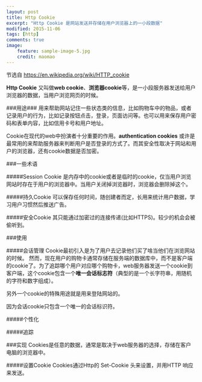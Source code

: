 ```yaml
---
layout: post
title: Http Cookie
excerpt: "Http Cookie 是网站发送并存储在用户浏览器上的一小段数据"
modified: 2015-11-06
tags: [http]
comments: true
image:
    feature: sample-image-5.jpg
    credit: maomao 
---
```



节选自  <https://en.wikipedia.org/wiki/HTTP_cookie>

**Http Cookie** 又叫做**web cookie**、**浏览器cookie**等，是一小段服务器发送给用户浏览器的数据，当用户浏览网页的时候。

###用途###
用来帮助网站记住一些状态类的信息，比如购物车中的物品，或者记录用户的行为，比如记录按钮点击，登录，页面访问等。也可以用来保存用户密码和表单内容，比如信用卡号和用户地址。

Cookie在现代的web中扮演者十分重要的作用。**authentication cookies** 或许是最常用的来帮助服务器来判断用户是否登录的方式了。而其安全性取决于网站和用户的浏览器，还有cookie数据是否加密。

###一些术语


#####Session Cookie
是内存中的cookie或者是临时的cookie，仅当用户浏览网站时存在于用户的浏览器中。当用户关闭掉浏览器时，浏览器会删除掉这个。

#####持久Cookie
可以保存任何时间，随创建者而定，长用来统计用户数据，学习用户习惯然后推送广告。

#####安全Cookie
其只能通过加密过的连接传递(比如HTTPS)。较少的机会会被偷听到。


###使用

#####会话管理
Cookie最初引入是为了用户去记录他们买了啥当他们在浏览网站的时候。
然而，现在用户的购物卡通常存储在服务端的数据库中，而不是客户端的cookie了。为了追踪哪个用户对应哪个购物卡，web服务器发送一个cookie到客户端，这个cookie包含一个**唯一会话标志符**（典型的是一个长字符串，用随机的字符和数字组成）。

另外一个cookie的特殊用途就是用来登陆网站的。

因为会话cookie只包含一个唯一的会话标识符。

#####个性化

#####追踪

###实现
Cookies是任意的数据，通常是取决于web服务器的选择，存储在客户电脑的浏览器中。

#####设置Cookie
Cookies通过Http的 Set-Cookie 头来设置，并用HTTP 响应来发送。

